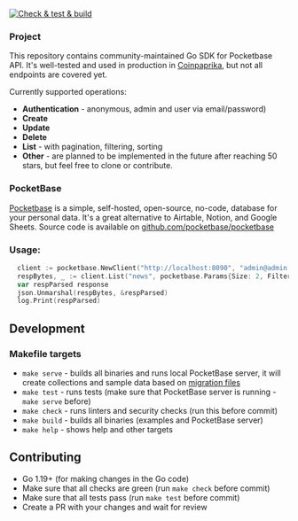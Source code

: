 [![Check & test & build](https://github.com/r--w/pocketbase/actions/workflows/main.yml/badge.svg)](https://github.com/r--w/pocketbase/actions/workflows/main.yml)

### Project
This repository contains community-maintained Go SDK for Pocketbase API.
It's well-tested and used in production in [Coinpaprika](https://coinpaprika.com), but not all endpoints are covered yet.

Currently supported operations:
* **Authentication** - anonymous, admin and user via email/password)
* **Create** 
* **Update**
* **Delete**
* **List** - with pagination, filtering, sorting
* **Other** - are planned to be implemented in the future after reaching 50 stars, but feel free to clone or contribute.

### PocketBase
[Pocketbase](https://pocketbase.io) is a simple, self-hosted, open-source, no-code, database for your personal data. 
It's a great alternative to Airtable, Notion, and Google Sheets. Source code is available on [github.com/pocketbase/pocketbase](https://github.com/pocketbase/pocketbase)

### Usage:
```go
  client := pocketbase.NewClient("http://localhost:8090", "admin@admin.com", "admin@admin.com")
  respBytes, _ := client.List("news", pocketbase.Params{Size: 2, Filters: "title~'Bitcoin'"})
  var respParsed response
  json.Unmarshal(respBytes, &respParsed)
  log.Print(respParsed)
```

## Development

### Makefile targets 
* `make serve` - builds all binaries and runs local PocketBase server, it will create collections and sample data based on [migration files](./migrations)
* `make test` - runs tests (make sure that PocketBase server is running - `make serve` before)
* `make check` - runs linters and security checks (run this before commit)
* `make build` - builds all binaries (examples and PocketBase server) 
* `make help` - shows help and other targets

## Contributing
* Go 1.19+ (for making changes in the Go code)
* Make sure that all checks are green (run `make check` before commit)
* Make sure that all tests pass (run `make test` before commit)
* Create a PR with your changes and wait for review